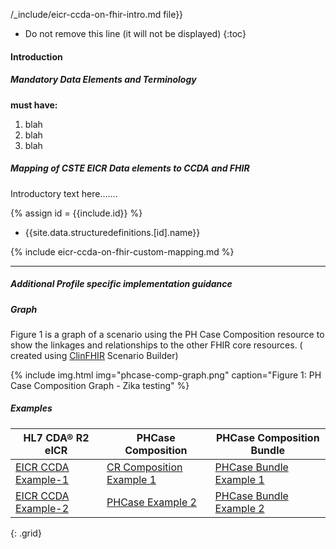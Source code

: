 
/\_include/eicr-ccda-on-fhir-intro.md  file}}


<!-- TOC  the css styling for this is \pages\assets\css\project.css under 'markdown-toc'-->

* Do not remove this line (it will not be displayed)
{:toc}

#### Introduction

##### Mandatory Data Elements and Terminology

**must have:**

1. blah
1. blah
1. blah

##### Mapping of CSTE EICR Data elements to CCDA and FHIR

Introductory text here.......

{% assign id = {{include.id}} %}

- {{site.data.structuredefinitions.[id].name}}

{% include eicr-ccda-on-fhir-custom-mapping.md %}
<br />

---


##### Additional Profile specific implementation guidance

##### Graph

Figure 1 is a graph of a scenario using the PH Case Composition resource to show the linkages and relationships to the other FHIR core resources.  ( created using [ClinFHIR](http://clinfhir.com/) Scenario Builder)

{% include img.html img="phcase-comp-graph.png" caption="Figure 1: PH Case Composition Graph - Zika testing" %}

##### Examples

| HL7 CDA® R2 eICR | PHCase Composition |PHCase Composition Bundle
|--------------------------------------------------------------------|---------------------------------|---|
|[EICR CCDA Example-1](eicr-example1.html)|[CR Composition Example 1](Composition-eicr-ccda-on-fhir-genexample.html)|[PHCase Bundle Example 1](#.html)|
|[EICR CCDA Example-2](eicr-example2.html)|[PHCase Example 2](#.html)|[PHCase Bundle Example 2](#.html)|
{: .grid}
